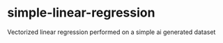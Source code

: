 # simple-linear-regression

Vectorized linear regression performed on a simple ai generated dataset
